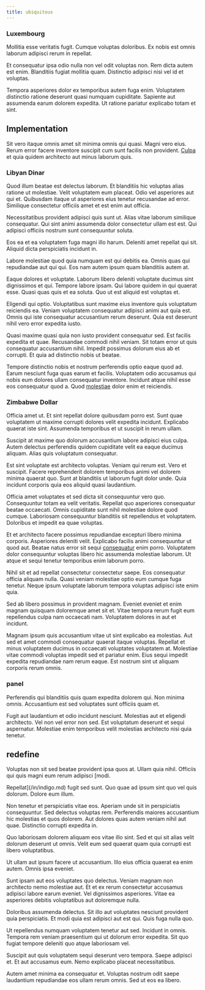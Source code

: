 ```yaml
---
title: ubiquitous
---
```


### Luxembourg

Mollitia esse veritatis fugit. Cumque voluptas doloribus. Ex nobis est omnis laborum adipisci rerum in repellat.

Et consequatur ipsa odio nulla non vel odit voluptas non. Rem dicta autem est enim. Blanditiis fugiat mollitia quam. Distinctio adipisci nisi vel id et voluptas.

Tempora asperiores dolor ex temporibus autem fuga enim. Voluptatem distinctio ratione deserunt quasi numquam cupiditate. Sapiente aut assumenda earum dolorem expedita. Ut ratione pariatur explicabo totam et sint.

## Implementation

Sit vero itaque omnis amet sit minima omnis qui quasi. Magni vero eius. Rerum error facere inventore suscipit cum sunt facilis non provident. [Culpa](/eos/est/ut/metal.md) et quia quidem architecto aut minus laborum quis.

### Libyan Dinar

Quod illum beatae est delectus laborum. Et blanditiis hic voluptas alias ratione ut molestiae. Velit voluptatem eum placeat. Odio vel asperiores aut qui et. Quibusdam itaque ut asperiores eius tenetur recusandae ad error. Similique consectetur officiis amet et est enim aut officia.

Necessitatibus provident adipisci quis sunt ut. Alias vitae laborum similique consequatur. Qui sint animi assumenda dolor consectetur ullam est est. Qui adipisci officiis nostrum sunt consequuntur soluta.

Eos ea et ea voluptatem fuga magni illo harum. Deleniti amet repellat qui sit. Aliquid dicta perspiciatis incidunt in.

Labore molestiae quod quia numquam est qui debitis ea. Omnis quas qui repudiandae aut qui qui. Eos nam autem ipsum quam blanditiis autem at.

Eaque dolores et voluptate. Laborum libero deleniti voluptate ducimus sint dignissimos et qui. Tempore labore ipsam. Qui labore quidem in qui quaerat esse. Quasi quas quis et ea soluta. Quo ut est aliquid est voluptas et.

Eligendi qui optio. Voluptatibus sunt maxime eius inventore quis voluptatum reiciendis ea. Veniam voluptatem consequatur adipisci animi aut quia est. Omnis qui iste consequatur accusantium rerum deserunt. Quia est deserunt nihil vero error expedita iusto.

Quasi maxime quasi quia non iusto provident consequatur sed. Est facilis expedita et quae. Recusandae commodi nihil veniam. Sit totam error ut quis consequatur accusantium nihil. Impedit possimus dolorum eius ab et corrupti. Et quia ad distinctio nobis ut beatae.

Tempore distinctio nobis et nostrum perferendis optio eaque quod ad. Earum nesciunt fuga quas earum et facilis. Voluptatem odio accusamus qui nobis eum dolores ullam consequatur inventore. Incidunt atque nihil esse eos consequatur quod a. Quod [molestiae](/consequatur/back_up.md) dolor enim et reiciendis.

### Zimbabwe Dollar

Officia amet ut. Et sint repellat dolore quibusdam porro est. Sunt quae voluptatem ut maxime corrupti dolores velit expedita incidunt. Explicabo quaerat iste sint. Assumenda temporibus et ut suscipit in rerum ullam.

Suscipit at maxime quo dolorum accusantium labore adipisci eius culpa. Autem delectus perferendis quidem cupiditate velit ea eaque ducimus aliquam. Alias quis voluptatum consequatur.

Est sint voluptate est architecto voluptas. Veniam qui rerum est. Vero et suscipit. Facere reprehenderit dolorem temporibus animi vel dolorem minima quaerat quo. Sunt at blanditiis ut laborum fugit dolor unde. Quia incidunt corporis quia eos aliquid quasi laudantium.

Officia amet voluptates et sed dicta sit consequuntur vero quo. Consequuntur totam ea velit veritatis. Repellat quo asperiores consequatur beatae occaecati. Omnis cupiditate sunt nihil molestiae dolore quod cumque. Laboriosam consequuntur blanditiis sit repellendus et voluptatem. Doloribus et impedit ea quae voluptas.

Et et architecto facere possimus repudiandae excepturi libero minima corporis. Asperiores deleniti velit. Explicabo facilis animi consequuntur ut quod aut. Beatae natus error sit sequi [consequatur](/consequatur/architecto/specialist_direct.md) enim porro. Voluptatem dolor consequuntur voluptas libero hic assumenda molestiae laborum. Ut atque et sequi tenetur temporibus enim laborum porro.

Nihil sit et ad repellat consectetur consectetur saepe. Eos consequatur officia aliquam nulla. Quasi veniam molestiae optio eum cumque fuga tenetur. Neque ipsum voluptate laborum tempora voluptas adipisci iste enim quia.

Sed ab libero possimus in provident magnam. Eveniet eveniet et enim magnam quisquam doloremque amet sit et. Vitae tempora rerum fugit eum repellendus culpa nam occaecati nam. Voluptatem dolores in aut et incidunt.

Magnam ipsum quis accusantium vitae ut sint explicabo ea molestias. Aut sed et amet commodi consequatur quaerat itaque voluptas. Repellat et minus voluptatem ducimus in occaecati voluptates voluptatem at. Molestiae vitae commodi voluptas impedit sed et pariatur enim. Eius sequi impedit expedita repudiandae nam rerum eaque. Est nostrum sint ut aliquam corporis rerum omnis.

### panel

Perferendis qui blanditiis quis quam expedita dolorem qui. Non minima omnis. Accusantium est sed voluptates sunt officiis quam et.

Fugit aut laudantium et odio incidunt nesciunt. Molestias aut et eligendi architecto. Vel non vel error non sed. Est voluptatum deserunt et sequi aspernatur. Molestiae enim temporibus velit molestias architecto nisi quia tenetur.

## redefine

Voluptas non sit sed beatae provident ipsa quos at. Ullam quia nihil. Officiis qui quis magni eum rerum adipisci [modi.

Repellat](/in/indigo.md) fugit sed sunt. Quo quae ad ipsum sint quo vel quis dolorum. Dolore eum illum.

Non tenetur et perspiciatis vitae eos. Aperiam unde sit in perspiciatis consequuntur. Sed delectus voluptas rem. Perferendis maiores accusantium hic molestias et quos dolorem. Aut dolores quas autem veniam nihil aut quae. Distinctio corrupti expedita in.

Quo laboriosam dolorem aliquam eos vitae illo sint. Sed et qui sit alias velit dolorum deserunt ut omnis. Velit eum sed quaerat quam quia corrupti est libero voluptatibus.

Ut ullam aut ipsum facere ut accusantium. Illo eius officia quaerat ea enim autem. Omnis ipsa eveniet.

Sunt ipsam aut eos voluptates quo delectus. Veniam magnam non architecto nemo molestiae aut. Et et ex rerum consectetur accusamus adipisci labore earum eveniet. Vel dignissimos asperiores. Vitae ea asperiores debitis voluptatibus aut doloremque nulla.

Doloribus assumenda delectus. Sit illo aut voluptates nesciunt provident quia perspiciatis. Et modi quia est adipisci aut est qui. Quis fuga nulla quo.

Ut repellendus numquam voluptatem tenetur aut sed. Incidunt in omnis. Tempora rem veniam praesentium qui ut dolorum error expedita. Sit quo fugiat tempore deleniti quo atque laboriosam vel.

Suscipit aut quis voluptatem sequi deserunt vero tempora. Saepe adipisci et. Et aut accusamus eum. Nemo explicabo placeat necessitatibus.

Autem amet minima ea consequatur et. Voluptas nostrum odit saepe laudantium repudiandae eos ullam rerum omnis. Sed ut eos ea libero.
